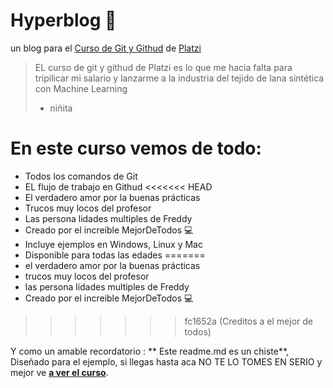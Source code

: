 # Hyperblog 🖤
un blog para el [Curso de Git y Githud](https://platzi.com/cursos/git-github/ "Curso de Git y Githud") de [Platzi](https://platzi.com/new-home/ "Platzi")
> EL curso de git y githud de Platzi es lo que me hacia falta para tripilicar mi salario y lanzarme a la industria del tejido de lana sintética con Machine Learning
>- niñita

# En este curso vemos de todo:
* Todos los comandos de Git
* EL flujo de trabajo en Githud 
<<<<<<< HEAD
* El verdadero amor por la buenas prácticas 
* Trucos muy locos del profesor 
* Las persona lidades multiples de Freddy
* Creado por el increible MejorDeTodos 💻
* Incluye ejemplos en Windows, Linux y Mac
* Disponible para todas las edades
=======
* el verdadero amor por la buenas prácticas 
* trucos muy locos del profesor 
* las persona lidades multiples de Freddy
* Creado por el increible MejorDeTodos 💻
>>>>>>> fc1652a (Creditos a el mejor de todos)

Y como un amable recordatorio  : ** Este readme.md es un chiste**, Diseñado para el ejemplo, si llegas hasta aca NO TE LO TOMES EN SERIO y mejor ve [**a ver el curso**](https://platzi.com/ruta/web-next/?school=_escuela_web_ "a ver el curso").